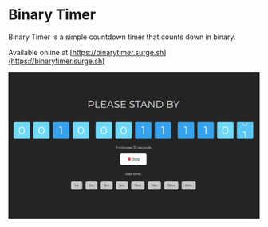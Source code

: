 # Binary Timer

Binary Timer is a simple countdown timer that counts down in binary.

Available online at [https://binarytimer.surge.sh](https://binarytimer.surge.sh)

![screenshot](screenshot.png)
